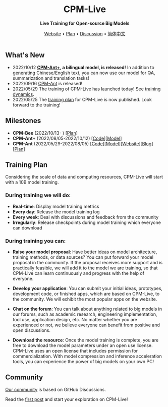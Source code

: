 <div align="center">

<h1>CPM-Live</h1>

**Live Training for Open-source Big Models**

<p align="center">
   <a href="https://live.openbmb.org/" target="_blank">Website</a> • <a href="./plans/CPM-Live训练计划书.md" target="_blank">Plan</a> • <a href="https://github.com/OpenBMB/CPM-Live/discussions">Discussion</a> • <a href="./README-ZH.md" target="_blank">简体中文</a>
<br>
<br>
</p>

</div>

## What's New
- 2022/10/12 **[CPM-Ant+](https://github.com/OpenBMB/CPM-Live/tree/cpm-ant-plus/cpm-live), a bilingual model, is released!** In addition to generating Chinese/English text, you can now use our model for QA, summarization and translation tasks!
- 2022/09/16 [CPM-Ant](https://github.com/OpenBMB/CPM-Live/tree/cpm-ant/cpm-live) is released!
- 2022/05/29 The training of CPM-Live has launched today! See [training dynamics](https://live.openbmb.org/home).
- 2022/05/25 The [training plan](./plans/CPM-Live训练计划书.md) for CPM-Live is now published. Look forward to the training! 

## Milestones

- **CPM-Bee** (2022/10/13- ) [[Plan](./plans/CPM-Bee训练计划书.md)]
- **CPM-Ant+** (2022/08/05-2022/10/12) [[Code](https://github.com/OpenBMB/CPM-Live/tree/cpm-ant-plus/cpm-live)][[Model](https://github.com/OpenBMB/CPM-Live/tree/cpm-ant-plus/cpm-live#model-checkpoints)]
- **CPM-Ant** (2022/05/29-2022/08/05) [[Code](https://github.com/OpenBMB/CPM-Live/tree/cpm-ant/cpm-live)][[Model](https://github.com/OpenBMB/CPM-Live/tree/cpm-ant/cpm-live#model-checkpoints)][[Website](https://live.openbmb.org/ant)][[Blog](https://www.openbmb.org/en/community/blogs/blogpage?id=98afef2ce45f4fe9a4bc15a66d7ccb92)][[Plan](./plans/CPM-Ant训练计划书.md)]

## Training Plan
Considering the scale of data and computing resources, CPM-Live will start with a 10B model training.

### During training we will do:

- **Real-time**: Display model training metrics
- **Every day**: Release the model training log
- **Every week**: Deal with discussions and feedback from the community
- **Irregularly**: Release checkpoints during model training which everyone can download


### During training you can:

- **Raise your model proposal**: Have better ideas on model architecture, training methods, or data sources? You can put forward your model proposal in the community. If the proposal receives more support and is practically feasible, we will add it to the model we are training, so that CPM-Live can learn continuously and progress with the help of everyone.

- **Develop your application**: You can submit your initial ideas, prototypes, development code, or finished apps, which are based on CPM-Live, to the community. We will exhibit the most popular apps on the website.

- **Chat on the forum**: You can talk about anything related to big models in our forums, such as academic research, engineering implementation, tool use, application design, etc. No matter whether you are experienced or not, we believe everyone can benefit from positive and open discussions.

- **Download the resource**: Once the model training is complete, you are free to download the model parameters under an open use license. CPM-Live uses an open license that includes permission for commercialization. With model compression and inference acceleration tools, you can experience the power of big models on your own PC!

## Community

[Our community](https://github.com/OpenBMB/CPM-Live/discussions) is based on GitHub Discussions. 

Read the [first post](https://github.com/OpenBMB/CPM-Live/discussions/1) and start your exploration on CPM-Live!
